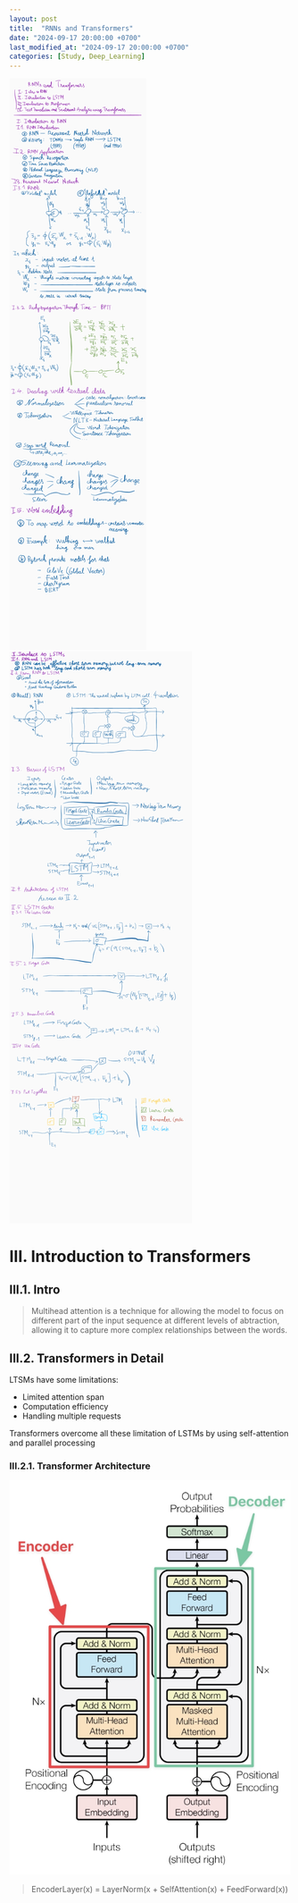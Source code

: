 ```yaml
---
layout: post
title:  "RNNs and Transformers"
date: "2024-09-17 20:00:00 +0700"
last_modified_at: "2024-09-17 20:00:00 +0700"
categories: [Study, Deep_Learning]
---
```


![Image not found](/assets/img/rnns-and-transformers/ink_1.png)
![Image not found](/assets/img/rnns-and-transformers/ink_2.png)

# III. Introduction to Transformers

## III.1. Intro

> Multihead attention is a technique for allowing the model to focus on different part of the input sequence at different levels of abtraction, allowing it to capture more complex relationships between the words.

## III.2. Transformers in Detail

LTSMs have some limitations:

- Limited attention span
- Computation efficiency
- Handling multiple requests

Transformers overcome all these limitation of LSTMs by using self-attention and parallel processing

### III.2.1. Transformer Architecture

![Image not found](/assets/img/rnns-and-transformers/transformer_architecture.jpeg)

> EncoderLayer(x) = LayerNorm(x + SelfAttention(x) + FeedForward(x))